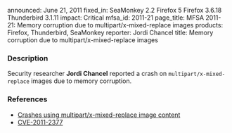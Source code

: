 announced: June 21, 2011
fixed_in: SeaMonkey 2.2
          Firefox 5
          Firefox 3.6.18
          Thunderbird 3.1.11
impact: Critical
mfsa_id: 2011-21
page_title: MFSA 2011-21: Memory corruption due to multipart/x-mixed-replace images
products: Firefox, Thunderbird, SeaMonkey
reporter: Jordi Chancel
title: Memory corruption due to multipart/x-mixed-replace images

<h3>Description</h3>

<p>Security researcher <strong>Jordi Chancel</strong> reported a crash
on <code>multipart/x-mixed-replace</code> images due to memory
corruption.
</p>


<h3>References</h3>

<ul>
  <li><a href="https://bugzilla.mozilla.org/buglist.cgi?bug_id=638018,639303">Crashes using multipart/x-mixed-replace image content</a></li>
  <li><a class="ex-ref" href="http://cve.mitre.org/cgi-bin/cvename.cgi?name=CVE-2011-2377">CVE-2011-2377</a></li>
</ul>




